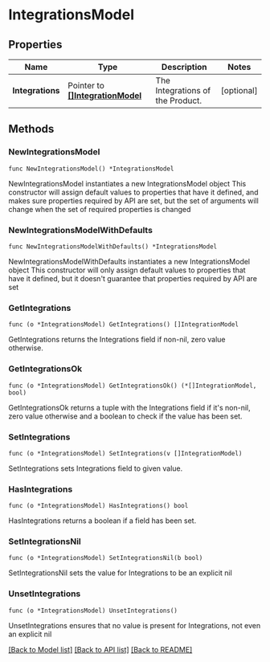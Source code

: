 # IntegrationsModel

## Properties

Name | Type | Description | Notes
------------ | ------------- | ------------- | -------------
**Integrations** | Pointer to [**[]IntegrationModel**](IntegrationModel.md) | The Integrations of the Product. | [optional] 

## Methods

### NewIntegrationsModel

`func NewIntegrationsModel() *IntegrationsModel`

NewIntegrationsModel instantiates a new IntegrationsModel object
This constructor will assign default values to properties that have it defined,
and makes sure properties required by API are set, but the set of arguments
will change when the set of required properties is changed

### NewIntegrationsModelWithDefaults

`func NewIntegrationsModelWithDefaults() *IntegrationsModel`

NewIntegrationsModelWithDefaults instantiates a new IntegrationsModel object
This constructor will only assign default values to properties that have it defined,
but it doesn't guarantee that properties required by API are set

### GetIntegrations

`func (o *IntegrationsModel) GetIntegrations() []IntegrationModel`

GetIntegrations returns the Integrations field if non-nil, zero value otherwise.

### GetIntegrationsOk

`func (o *IntegrationsModel) GetIntegrationsOk() (*[]IntegrationModel, bool)`

GetIntegrationsOk returns a tuple with the Integrations field if it's non-nil, zero value otherwise
and a boolean to check if the value has been set.

### SetIntegrations

`func (o *IntegrationsModel) SetIntegrations(v []IntegrationModel)`

SetIntegrations sets Integrations field to given value.

### HasIntegrations

`func (o *IntegrationsModel) HasIntegrations() bool`

HasIntegrations returns a boolean if a field has been set.

### SetIntegrationsNil

`func (o *IntegrationsModel) SetIntegrationsNil(b bool)`

 SetIntegrationsNil sets the value for Integrations to be an explicit nil

### UnsetIntegrations
`func (o *IntegrationsModel) UnsetIntegrations()`

UnsetIntegrations ensures that no value is present for Integrations, not even an explicit nil

[[Back to Model list]](../README.md#documentation-for-models) [[Back to API list]](../README.md#documentation-for-api-endpoints) [[Back to README]](../README.md)


